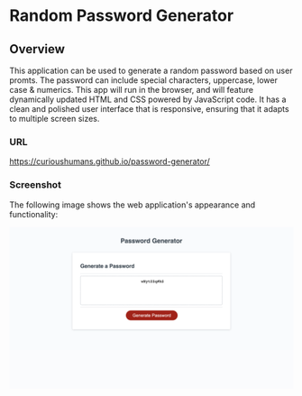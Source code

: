 # Random Password Generator

## Overview
 
This application can be used to generate a random password based on user promts. The password can include special characters, uppercase, lower case & numerics. This app will run in the browser, and will feature dynamically updated HTML and CSS powered by JavaScript code. It has a clean and polished user interface that is responsive, ensuring that it adapts to multiple screen sizes.

### URL

https://curioushumans.github.io/password-generator/


### Screenshot

The following image shows the web application's appearance and functionality:

![password generator demo](./images/Screenshot%202023-03-08%20at%2016.03.24.png)




